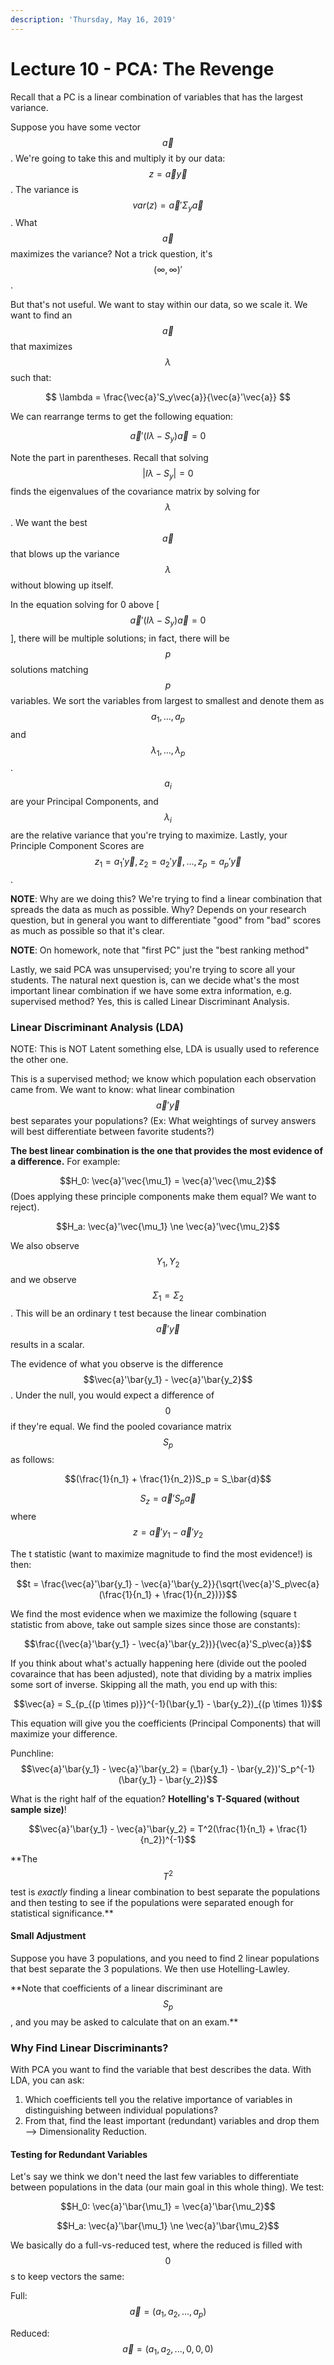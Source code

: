 ```yaml
---
description: 'Thursday, May 16, 2019'
---
```


# Lecture 10 - PCA: The Revenge

Recall that a PC is a linear combination of variables that has the largest variance.

Suppose you have some vector $$\vec{a}$$. We're going to take this and multiply it by our data: $$z = \vec{a}\vec{y}$$. The variance is $$var(z) = \vec{a}'\Sigma_y\vec{a}$$. What $$\vec{a}$$ maximizes the variance? Not a trick question, it's $$(\infty, \infty)'$$.

But that's not useful. We want to stay within our data, so we scale it. We want to find an $$\vec{a}$$ that maximizes $$\lambda$$ such that:

$$ \lambda = \frac{\vec{a}'S_y\vec{a}}{\vec{a}'\vec{a}} $$

We can rearrange terms to get the following equation:

$$\vec{a}'(I\lambda - S_y)\vec{a} = 0$$

Note the part in parentheses. Recall that solving $$| I\lambda - S_y | = 0$$ finds the eigenvalues of the covariance matrix by solving for $$\lambda$$. We want the best $$\vec{a}$$ that blows up the variance $$\lambda$$ without blowing up itself.

In the equation solving for 0 above \[$$\vec{a}'(I\lambda - S_y)\vec{a} = 0$$\], there will be multiple solutions; in fact, there will be $$p$$ solutions matching $$p$$ variables. We sort the variables from largest to smallest and denote them as $$a_1, ..., a_p$$ and $$\lambda_1, ..., \lambda_p$$. $$a_i$$ are your Principal Components, and $$\lambda_i$$ are the relative variance that you're trying to maximize. Lastly, your Principle Component Scores are $$z_1 = a_1'\vec{y}, z_2 = a_2'\vec{y}, ..., z_p = a_p'\vec{y}$$.

**NOTE**: Why are we doing this? We're trying to find a linear combination that spreads the data as much as possible. Why? Depends on your research question, but in general you want to differentiate "good" from "bad" scores as much as possible so that it's clear.

**NOTE**: On homework, note that "first PC" just the "best ranking method"

Lastly, we said PCA was unsupervised; you're trying to score all your students. The natural next  question is, can we decide what's the most important linear combination if we have some extra information, e.g. supervised method? Yes, this is called Linear Discriminant Analysis.

### Linear Discriminant Analysis \(LDA\)

NOTE: This is NOT Latent something else, LDA is usually used to reference the other one.

This is a supervised method; we know which population each observation came from. We want to know: what linear combination $$\vec{a}'\vec{y}$$ best separates your populations? \(Ex: What weightings of survey answers will best differentiate between favorite students?\)

**The best linear combination is the one that provides the most evidence of a difference.** For example:

$$H_0: \vec{a}'\vec{\mu_1} = \vec{a}'\vec{\mu_2}$$ \(Does applying these principle components make them equal? We want to reject\).

$$H_a: \vec{a}'\vec{\mu_1} \ne \vec{a}'\vec{\mu_2}$$

We also observe $$Y_1, Y_2$$ and we observe $$\Sigma_1 = \Sigma_2$$. This will be an ordinary t test because the linear combination $$\vec{a}'\vec{y}$$ results in a scalar.

The evidence of what you observe is the difference $$\vec{a}'\bar{y_1} - \vec{a}'\bar{y_2}$$. Under the null, you would expect a difference of $$0$$ if they're equal. We find the pooled covariance matrix $$S_p$$ as follows: 

$$(\frac{1}{n_1} + \frac{1}{n_2})S_p = S_\bar{d}$$

$$S_z = \vec{a}'S_p\vec{a}$$ where $$z = \vec{a}'y_1 - \vec{a}'y_2$$

The t statistic \(want to maximize magnitude to find the most evidence!\) is then:

$$t = \frac{\vec{a}'\bar{y_1} - \vec{a}'\bar{y_2}}{\sqrt{\vec{a}'S_p\vec{a}(\frac{1}{n_1} + \frac{1}{n_2})}}$$

We find the most evidence when we maximize the following \(square t statistic from above, take out sample sizes since those are constants\):

$$\frac{(\vec{a}'\bar{y_1} - \vec{a}'\bar{y_2})}{\vec{a}'S_p\vec{a}}$$

If you think about what's actually happening here \(divide out the pooled covaraince that has been adjusted\), note that dividing by a matrix implies some sort of inverse. Skipping all the math, you end up with this:

$$\vec{a} = S_{p_{(p \times p)}}^{-1}(\bar{y_1} - \bar{y_2})_{(p \times 1)}$$

This equation will give you the coefficients \(Principal Components\) that will maximize your difference.

Punchline: $$\vec{a}'\bar{y_1} - \vec{a}'\bar{y_2} = (\bar{y_1} - \bar{y_2})'S_p^{-1}(\bar{y_1} - \bar{y_2})$$

What is the right half of the equation? **Hotelling's T-Squared \(without sample size\)**!

$$\vec{a}'\bar{y_1} - \vec{a}'\bar{y_2} = T^2(\frac{1}{n_1} + \frac{1}{n_2})^{-1}$$

\*\*The $$T^2$$ test is _exactly_ finding a linear combination to best separate the populations and then testing to see if the populations were separated enough for statistical significance.\*\*

#### Small Adjustment

Suppose you have 3 populations, and you need to find 2 linear populations that best separate the 3 populations. We then use Hotelling-Lawley.

\*\*Note that coefficients of a linear discriminant are $$S_p$$, and you may be asked to calculate that on an exam.\*\*

### Why Find Linear Discriminants?

With PCA you want to find the variable that best describes the data. With LDA, you can ask:

1. Which coefficients tell you the relative importance of variables in distinguishing between individual populations?
2. From that, find the least important \(redundant\) variables and drop them --&gt; Dimensionality Reduction.

#### Testing for Redundant Variables

Let's say we think we don't need the last few variables to differentiate between populations in the data \(our main goal in this whole thing\). We test:

$$H_0: \vec{a}'\bar{\mu_1} = \vec{a}'\bar{\mu_2}$$

$$H_a: \vec{a}'\bar{\mu_1} \ne \vec{a}'\bar{\mu_2}$$

We basically do a full-vs-reduced test, where the reduced is filled with $$0$$s to keep vectors the same:

Full: $$\vec{a} = (a_1, a_2, ..., a_p)$$

Reduced: $$\vec{a} = (a_1, a_2, ..., 0, 0, 0)$$







